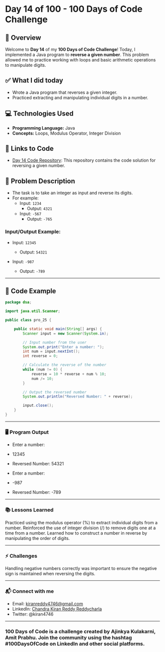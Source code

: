 # Day 14 of 100 - 100 Days of Code Challenge

## 📝 Overview
Welcome to **Day 14** of my **100 Days of Code Challenge**! Today, I implemented a Java program to **reverse a given number**. This problem allowed me to practice working with loops and basic arithmetic operations to manipulate digits.

## ✅ What I did today
- Wrote a Java program that reverses a given integer.
- Practiced extracting and manipulating individual digits in a number.

## 💻 Technologies Used
- **Programming Language:** Java
- **Concepts:** Loops, Modulus Operator, Integer Division

## 🔗 Links to Code
- [Day 14 Code Repository](#link-to-repository): This repository contains the code solution for reversing a given number.

## 📖 Problem Description
- The task is to take an integer as input and reverse its digits.
- For example:
  - Input: `1234`
    - Output: `4321`
  - Input: `-567`
    - Output: `-765`

### Input/Output Example:
  - Input: `12345`
    - Output: `54321`
  
  - Input: `-987`
    - Output: `-789`

---

## 📝 Code Example

```java
package dsa;

import java.util.Scanner;

public class pro_25 {

    public static void main(String[] args) {
        Scanner input = new Scanner(System.in);

        // Input number from the user
        System.out.print("Enter a number: ");
        int num = input.nextInt();
        int reverse = 0;

        // Calculate the reverse of the number
        while (num != 0) {
            reverse = 10 * reverse + num % 10;
            num /= 10;
        }

        // Output the reversed number
        System.out.println("Reversed Number: " + reverse);

        input.close();
    }
}
```
---

### 🖥️ Program Output

- Enter a number: 
- 12345
- Reversed Number: 54321

- Enter a number: 
- -987
- Reversed Number: -789

---

### 📚 Lessons Learned
Practiced using the modulus operator (%) to extract individual digits from a number.
Reinforced the use of integer division (/) to remove digits one at a time from a number.
Learned how to construct a number in reverse by manipulating the order of digits.

---

### ⚡ Challenges
Handling negative numbers correctly was important to ensure the negative sign is maintained when reversing the digits.

---

### 📬 Connect with me
- Email: kiranreddy4746@gmail.com
- LinkedIn: [Chandra Kiran Reddy Reddycharla](https://www.linkedin.com/in/chandra-kiran-reddy-reddycharla-a9a746230/)
- Twitter: @kiran4746

---

### 100 Days of Code is a challenge created by Ajinkya Kulakarni, Amit Prabhu. Join the community using the hashtag #100DaysOfCode on LinkedIn and other social platforms.
